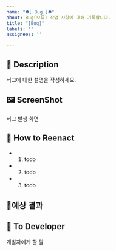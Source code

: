 ```yaml
---
name: "⛔[ Bug ]⛔"
about: Bug(오류) 작업 사항에 대해 기록합니다.
title: "[Bug]"
labels: ''
assignees: ''

---
```


## 📝 Description
버그에 대한 설명을 작성하세요.

## 🖼 ScreenShot
버그 발생 화면

## 🔄 How to Reenact  
- 1. todo
- 2. todo
- 3. todo

## 🤔예상 결과


## 📢 To Developer
개발자에게 할 말
